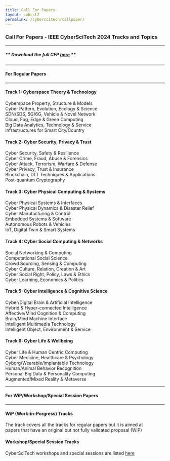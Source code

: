 ```yaml
---
title: Call For Papers
layout: subcst2
permalink: /cyberscitech/callpaper/
---
```



<h3>Call For Papers - IEEE CyberSciTech 2024 Tracks and Topics</h3>
<hr/>

<h5> ** Download the full <b>CFP <a href="http://cyber-science.org/2024/assets/files/CyberSciTech2024_CFP.pdf" target=_new>here</a></b> ** </h5> 

<hr/>
<h4 style="font-weight: bold">For Regular Papers<h4>
<hr/>

<h4>Track 1: Cyberspace Theory & Technology</h4>
Cyberspace Property, Structure & Models
<br/>Cyber Pattern, Evolution, Ecology & Science
<br/>SDN/SDS, 5G/6G, Vehicle & Novel Network
<br/>Cloud, Fog, Edge & Green Computing
<br/>Big Data Analytics, Technology & Service
<br/>Infrastructures for Smart City/Country	

<h4>Track 2: Cyber Security, Privacy & Trust</h4>
Cyber Security, Safety & Resilience
<br/>Cyber Crime, Fraud, Abuse & Forensics
<br/>Cyber Attack, Terrorism, Warfare & Defense
<br/>Cyber Privacy, Trust & Insurance
<br/>Blockchain, DLT Techniques & Applications
<br/>Post-quantum Cryptography

<h4>Track 3: Cyber Physical Computing & Systems</h4>
Cyber Physical Systems & Interfaces
<br/>Cyber Physical Dynamics & Disaster Relief
<br/>Cyber Manufacturing & Control
<br/>Embedded Systems & Software
<br/>Autonomous Robots & Vehicles
<br/>IoT, Digital Twin & Smart Systems	

<h4>Track 4: Cyber Social Computing & Networks</h4>
Social Networking & Computing
<br/>Computational Social Science
<br/>Crowd Sourcing, Sensing & Computing
<br/>Cyber Culture, Relation, Creation & Art
<br/>Cyber Social Right, Policy, Laws & Ethics
<br/>Cyber Learning, Economics & Politics

<h4>Track 5: Cyber Intelligence & Cognitive Science</h4>
Cyber/Digital Brain & Artificial Intelligence
<br/>Hybrid & Hyper-connected Intelligence
<br/>Affective/Mind Cognition & Computing
<br/>Brain/Mind Machine Interface
<br/>Intelligent Multimedia Technology
<br/>Intelligent Object, Environment & Service

<h4>Track 6: Cyber Life & Wellbeing</h4>
Cyber Life & Human Centric Computing 
<br/>Cyber Medicine, Healthcare & Psychology
<br/>Cyborg/Wearable/Implantable Technology
<br/>Human/Animal Behavior Recognition
<br/>Personal Big Data & Personality Computing
<br/>Augmented/Mixed Reality & Metaverse

<hr/>
<h4 style="font-weight: bold">For WiP/Workshop/Special Session Papers<h4>
<hr/>

<h4>WiP (Work-in-Porgress) Tracks</h4>
The track covers all the tracks for regular papers but it is aimed at  
<br/>papers that have an original but not fully validated proposal (WiP)

<h4>Workshop/Special Session Tracks</h4>
CyberSciTech workshops and special sessions are listed <a href="/2024/cyberscitech/acceptworkshops/">here</a>